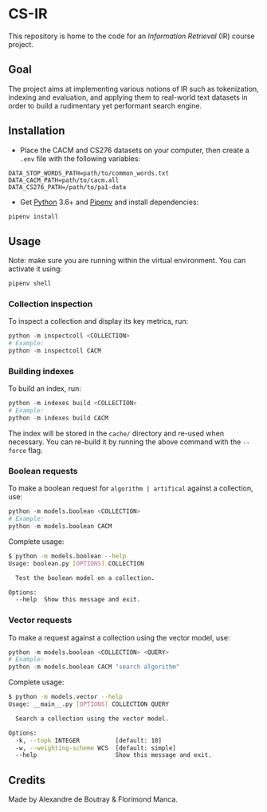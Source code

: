 # CS-IR

This repository is home to the code for an _Information Retrieval_ (IR) course project.

## Goal

The project aims at implementing various notions of IR such as tokenization, indexing and evaluation, and applying them to real-world text datasets in order to build a rudimentary yet performant search engine.

## Installation

- Place the CACM and CS276 datasets on your computer, then create a `.env` file with the following variables:

```dotenv
DATA_STOP_WORDS_PATH=path/to/common_words.txt
DATA_CACM_PATH=path/to/cacm.all
DATA_CS276_PATH=/path/to/pa1-data
```

- Get [Python] 3.6+ and [Pipenv] and install dependencies:

```bash
pipenv install
```

## Usage

Note: make sure you are running within the virtual environment. You can activate it using:

```bash
pipenv shell
```

### Collection inspection

To inspect a collection and display its key metrics, run:

```python
python -m inspectcoll <COLLECTION>
# Example:
python -m inspectcoll CACM
```

### Building indexes

To build an index, run:

```python
python -m indexes build <COLLECTION>
# Example:
python -m indexes build CACM
```

The index will be stored in the `cache/` directory and re-used when necessary. You can re-build it by running the above command with the `--force` flag.

### Boolean requests

To make a boolean request for `algorithm | artifical` against a collection, use:

```python
python -m models.boolean <COLLECTION>
# Example:
python -m models.boolean CACM
```

Complete usage:

```bash
$ python -m models.boolean --help
Usage: boolean.py [OPTIONS] COLLECTION

  Test the boolean model on a collection.

Options:
  --help  Show this message and exit.
```

### Vector requests

To make a request against a collection using the vector model, use:

```python
python -m models.boolean <COLLECTION> <QUERY>
# Example:
python -m models.boolean CACM "search algorithm"
```

Complete usage:

```bash
$ python -m models.vector --help
Usage: __main__.py [OPTIONS] COLLECTION QUERY

  Search a collection using the vector model.

Options:
  -k, --topk INTEGER          [default: 10]
  -w, --weighting-scheme WCS  [default: simple]
  --help                      Show this message and exit.
```

## Credits

Made by Alexandre de Boutray & Florimond Manca.

[python]: https://www.python.org
[pipenv]: https://pipenv.readthedocs.io
